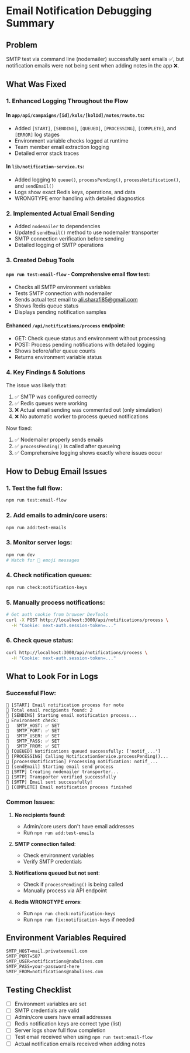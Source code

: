 # Email Notification Debugging Summary

## Problem
SMTP test via command line (nodemailer) successfully sent emails ✅, but notification emails were not being sent when adding notes in the app ❌.

## What Was Fixed

### 1. **Enhanced Logging Throughout the Flow**

#### In `app/api/campaigns/[id]/kols/[kolId]/notes/route.ts`:
- Added `[START]`, `[SENDING]`, `[QUEUED]`, `[PROCESSING]`, `[COMPLETE]`, and `[ERROR]` log stages
- Environment variable checks logged at runtime
- Team member email extraction logging
- Detailed error stack traces

#### In `lib/notification-service.ts`:
- Added logging to `queue()`, `processPending()`, `processNotification()`, and `sendEmail()`
- Logs show exact Redis keys, operations, and data
- WRONGTYPE error handling with detailed diagnostics

### 2. **Implemented Actual Email Sending**
- Added `nodemailer` to dependencies
- Updated `sendEmail()` method to use nodemailer transporter
- SMTP connection verification before sending
- Detailed logging of SMTP operations

### 3. **Created Debug Tools**

#### `npm run test:email-flow` - Comprehensive email flow test:
- Checks all SMTP environment variables
- Tests SMTP connection with nodemailer
- Sends actual test email to ali.sharafi85@gmail.com
- Shows Redis queue status
- Displays pending notification samples

#### Enhanced `/api/notifications/process` endpoint:
- GET: Check queue status and environment without processing
- POST: Process pending notifications with detailed logging
- Shows before/after queue counts
- Returns environment variable status

### 4. **Key Findings & Solutions**

The issue was likely that:
1. ✅ SMTP was configured correctly
2. ✅ Redis queues were working
3. ❌ Actual email sending was commented out (only simulation)
4. ❌ No automatic worker to process queued notifications

Now fixed:
1. ✅ Nodemailer properly sends emails
2. ✅ `processPending()` is called after queueing
3. ✅ Comprehensive logging shows exactly where issues occur

## How to Debug Email Issues

### 1. Test the full flow:
```bash
npm run test:email-flow
```

### 2. Add emails to admin/core users:
```bash
npm run add:test-emails
```

### 3. Monitor server logs:
```bash
npm run dev
# Watch for 📧 emoji messages
```

### 4. Check notification queues:
```bash
npm run check:notification-keys
```

### 5. Manually process notifications:
```bash
# Get auth cookie from browser DevTools
curl -X POST http://localhost:3000/api/notifications/process \
  -H "Cookie: next-auth.session-token=..."
```

### 6. Check queue status:
```bash
curl http://localhost:3000/api/notifications/process \
  -H "Cookie: next-auth.session-token=..."
```

## What to Look For in Logs

### Successful Flow:
```
📧 [START] Email notification process for note
📧 Total email recipients found: 2
📧 [SENDING] Starting email notification process...
📧 Environment check:
📧   SMTP_HOST: ✅ SET
📧   SMTP_PORT: ✅ SET
📧   SMTP_USER: ✅ SET
📧   SMTP_PASS: ✅ SET
📧   SMTP_FROM: ✅ SET
📧 [QUEUED] Notifications queued successfully: ['notif_...']
📧 [PROCESSING] Calling NotificationService.processPending()...
📧 [processNotification] Processing notification: notif_...
📧 [sendEmail] Starting email send process
📧 [SMTP] Creating nodemailer transporter...
📧 [SMTP] Transporter verified successfully
📧 [SMTP] Email sent successfully!
📧 [COMPLETE] Email notification process finished
```

### Common Issues:

1. **No recipients found**:
   - Admin/core users don't have email addresses
   - Run `npm run add:test-emails`

2. **SMTP connection failed**:
   - Check environment variables
   - Verify SMTP credentials

3. **Notifications queued but not sent**:
   - Check if `processPending()` is being called
   - Manually process via API endpoint

4. **Redis WRONGTYPE errors**:
   - Run `npm run check:notification-keys`
   - Run `npm run fix:notification-keys` if needed

## Environment Variables Required

```env
SMTP_HOST=mail.privateemail.com
SMTP_PORT=587
SMTP_USER=notifications@nabulines.com
SMTP_PASS=your-password-here
SMTP_FROM=notifications@nabulines.com
```

## Testing Checklist

- [ ] Environment variables are set
- [ ] SMTP credentials are valid
- [ ] Admin/core users have email addresses
- [ ] Redis notification keys are correct type (list)
- [ ] Server logs show full flow completion
- [ ] Test email received when using `npm run test:email-flow`
- [ ] Actual notification emails received when adding notes 